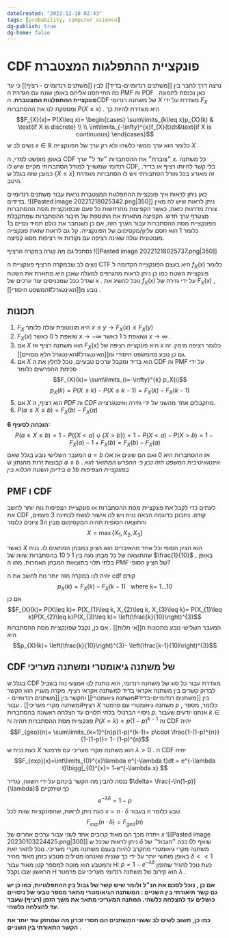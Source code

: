 ```yaml
---
dateCreated: "2022-12-18 02:43"
tags: [probability, computer_science]
dg-publish: true
dg-home: false
---
```


# CDF פונקציית ההתפלגות המצטברת

נרצה דרך לחבר בין [[משתנים רנדומיים-בדיד]] לבין [[משתנים רנדומיים - רציף]] כי עד כה התייחסנו אליהם באופן שונה עם הגדרת ה PMF וה PDF .
כאן נכנסת לתמונה __פונקציית ההתפלגות המצטברת__. הCDF של משתנה רנדומי $X$ מוגדרת על ידי $F_{X}$ ומספקת לנו את ההסתברות $P(X\leq x)$ . היא מוגדרת להיות כך 
$$F_{X}(x)= P(X\leq x)= \begin{cases} \sum\limits_{k\leq x}p_{X}(k) & \text{if X is discrete} \\  \\
\int\limits_{-\infty}^{x}f_{X}(t)dt&\text{if X is continuous} \end{cases}$$
נשים לב ש $x\in\mathbb{R}$ כלומר הוא ערך ממשי כלשהו ולא רק ערך של הפונקצייה $X$ .

באופן מופשט למדי, ה CDF ״צוברת״ את ההסתברות ״עד ל״ ערך $x$. 
כל משתנה רנדומי שמשוייך למודל הסתברותי מקיים שיש לו CDF, בלי קשר להיותו רציף או בדיד. כמובן שזה בגלל ש $\{X\leq x\}$ זה מאורע בכל מודל הסתבורתי ויש לו הסתברות מוגדרת היטב.

כאן ניתן לראות איך פונקציית ההתפלגות המצטברת נראת עבור משתנים רנדומיים בדידים. 
![[Pasted image 20221218025342.png|350]]
ניתן לראות שיש לה מאין צורת מדרגות כזאת, כאשר הקפיצות מתרחשות כל פעם שבפונקציית מסת ההסתברות מצטרף ערך חדש. הקפיצה מתארת את התוספת של חיבור ההסתברות שמתקבלת מפונקציית מסת ההסתברות עבור הערך הזה, אם כן כשנחבר את כולם תמיד נסיים ב$1$ כלומר $1$ הוא חסם עליון/מקסימום של הפונקצייה. קל גם לראות שזאת פונקצייה מונוטונית עולה שאינה רציפה עם נקודות אי רציפות מסוג קפיצה.

נסתכל גם מה קורה במקרה הרציף
![[Pasted image 20221218025737.png|350]]

נשים לב שבמקרה הרציף פונקציית ה CTF היא בעצם הפונקצייה הקדומה ל $f_{X}(x)$ כלומר פונקציית השטח כמו כן ניתן לראות מהגרפים למעלה שאכן היא מתארת את השטח שגדל ככל שמכניסים עוד ערכים של $x$ .
נוכל להשיג את $f_{X}(x)$ על ידי גזירה של $F_{X}(x)$ , נובע מ[[האינטגרל#המשפט היסודי]] .

## תכונות
1) $F_{X}$ היא מונוטונית עולה כלומר $x\leq y \rightarrow F_{X}(x)\leq F_{X}(y)$
2) $F_{X}(x)$ שואפת ל $0$ כאשר $x\to -\infty$ ושואפת ל $1$ כאשר $x\to\infty$ .
3)  אם $X$ הוא משתנה רציף אז $F_{X}(x)$ היא פונקצייה רציפה של $x$  כלומר רציפה מימין. זה גם כן נובע מהמשפט היסודי ומ[[האינטגרל#האינטגרל הלא מסויים]].
4)  אם $X$ הוא בדיד ומקבל ערכים טבעיים, נוכל לחלץ את ה CDF וה PMF על ידי סכימת ההפרשים כלומר 
 $$F_{X}(k)= \sum\limits_{i=-\infty}^{k} p_X(i)$$
$$p_{X}(k)= P(X\leq k)- P(X\leq k-1)= F_{X}(k)-F_{X}(k-1)$$
5)  אם $X$ הוא רציף, ה $PDF$ וה $CDF$ מתקבלים אחד מהשני על ידי גזירה ואינטגרצייה.
6) $P(a\leq X\leq b)= F_{X}(b)-F_{X}(a)$ 

__הוכחה לסעיף 6:__
$$P(a\leq X\leq b)= 1- P(\{X < a\}\cup \{X>b\})= 1- P(X<a)- P(X>b)= 1- F_{X}(a)- 1+ F_{X}(b)= F_{X}(b)-F_{X}(a)$$
המעבר השלישי נובע בגלל שאם $a=b$ אז ההסתברות היא 0 ואם הם שונים אז אלו קבוצות זרות מהנתון ש $a\leq b$ .
_אינטואיטיבית המשפט הזה נכון כי ההפרש המתואר הוא בידיוק השטח הכלוא בין a לb בפונקציית הצפיפות_

## PMF ו CDF 
לעתים כדי לקבל את פונקציית מסת ההסתברות או פונקציית הצפיפות נוח יותר לחשב את CDF קודם. נתבונן בדוגמה הבאה
נניח ויש לנו אישור לגשת לבחינה 3 פעמים, והתוצאה הסופית תהיה המקסימום מבין ה3 ציונים כלומר
$$X=\max\{X_{1},X_{2},X_{3}\}$$

כאשר $X$ הוא הציון הסופי וכל אחד מהאיברים הוא הציון במבחן המתאים לו. נניח שהתוצאה של כל מבחן נעה בין 1 ל 10 בהסתברות שווה של $\frac{1}{10}$ , באופן בלתי תלוי בתוצאות המבחן האחרות. מהו ה $PMF$ של הציון הסופי?

יהיה לנו במקרה הזה יותר נוח לחשב את ה cdf קודם 
$$p_{X}(k)= F_{X}(k)- F_{X}(k-1) \ \ \text{ where k= 1...10}$$
אם כן
$$F_{X}(k)= P(X\leq k)= P(X_{1}\leq k, X_{2}\leq k, X_{3}\leq k)= P(X_{1}\leq k)P(X_{2}\leq k)P(X_{3}\leq k)= \left(\frac{k}{10}\right)^{3}$$
המעבר השלישי נובע מתכונות ה[[אי תלות]] . אם כן, נקבל שפונקציית מסת ההסתברות היא 
$$p_{X}(k)= \left(\frac{k}{10}\right)^{3}- \left(\frac{k-1}{10}\right)^{3}$$

## CDF של משתנה גיאומטרי ומשתנה מעריכי
בגלל ש CDF מוגדרת עבור כל סוג של משתנה רנדומי, הוא נותנת לנו אמצעי נוח בשביל לבדוק קשרים בין משתנה אקראי בדיד למשתנה אקראי רציף.
מקרה מעניין הוא הקשר בין [[משתנים רנדומיים-בדיד#משתנה גיאומטרי]] והקשר בין [[משתנים רנדומיים - רציף#משתנה מקרי מעריכי]] .
עבור $X$ משתנה גיאומטרי עם פרמטר $p$ , כלומר, מספר ניסויי הברנולי בלתי תלויים עד הצלחה ראשונה בהסתברות $p$. 
אנחנו יודעים שעבור $k\in\mathbb{N}$ פונקציית מסת ההסתברות תהיה $P(X=k)= p(1-p)^{k-1}$ וה CDF יהיה
$$F_{geo}(n)= \sum\limits_{k=1}^{n}p(1-p)^{k-1}= p\cdot \frac{1-(1-p)^{n}}{1-(1-p)}= 1- (1-p)^{n}$$
כעת נניח ש $X$ הוא משתנה מקרי מעריכי עם פרמטר $\lambda>0$ . ה CDF יהיה 
$$F_{exp}(x)=\int\limits_{0}^{x}\lambda e^{-\lambda t}dt = e^{-\lambda t}\bigg|_{0}^{x}= 1-e^{-\lambda x} $$

ננסה להבין מה הקשר בינהם על ידי השווה, נגדיר $\delta= \frac{-\ln(1-p)}{\lambda}$ כך שיתקיים 
$$e^{-\lambda\delta}= 1-p$$
כעת ניתן לראות, שהפונקציות שוות לכל $x=n\cdot\delta$ בעבור n טבע כלומר 
$$F_{exp}(n\cdot\delta)= F_{geo}(n)$$
ויתרה מכך הם מאוד קרובים אחד לשני עבור ערכים אחרים של $x$ 
![[Pasted image 20230103224425.png|300]]
ניתן לראות שככל ש $\delta$ שואף ל$0$ ככה ״הגבול״ של משתנה מקרי גיאומטרי מתקרב להיות בעצם משתנה מקרי מעריכי. 
נוכל לתאר זאת באופן מוחשי יותר על ידי כך שנניח שאנחנו מטילים מטבע בזמן מאוד מהיר $\delta<<1$ והמטבע הוא מוטה למספר קטן מאוד עבור H:  $p= 1- e^{-\lambda\delta}$ 
כעת נוכל להגיד שהזמן הראשון שבו נקבל H הוא קירוב של משתנה רנדומי מעריכי עם פרמטר $\lambda$ .

__אם כן , נוכל לסכם את הנ״ל ולומר שיש קשר של גבול בין ההתפלגויות, כמו כן יש גם קשר תיאורתי בין השניים :
המשתנה הגיאומטרי מתאר מספר טבעי של ניסויים כושלים עד להצלחה כלשהי.
המתנה המעריכי מתאר את משך הזמן (רציף) שעבר עד להצלחה כלשהי.__

__כמו כן, חשוב לשים לב ששני המשתנים הם חסרי זכרון  מה שמחזק עוד יותר את הקשר התאורתי בין השניים__ .